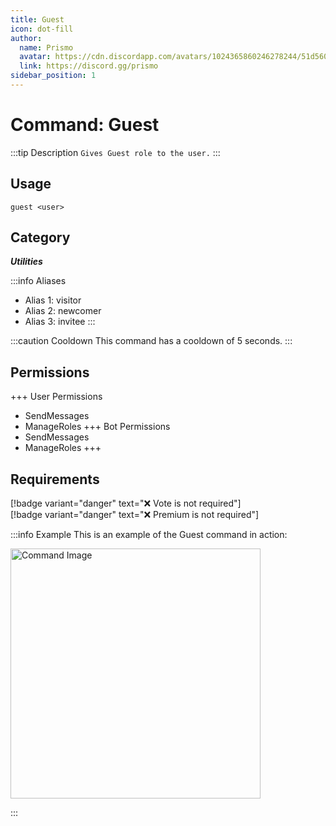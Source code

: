 ```yaml
---
title: Guest
icon: dot-fill
author:
  name: Prismo
  avatar: https://cdn.discordapp.com/avatars/1024365860246278244/51d5603eff69376da9a21e86b07a75bd.png?size=2048
  link: https://discord.gg/prismo
sidebar_position: 1
---
```



# Command: Guest

:::tip Description
`Gives Guest role to the user.`
:::

## Usage

```
guest <user>
```

## Category

_**Utilities**_

:::info Aliases
- Alias 1: visitor
- Alias 2: newcomer
- Alias 3: invitee
:::

:::caution Cooldown
This command has a cooldown of 5 seconds.
:::

## Permissions

+++ User Permissions
- SendMessages
- ManageRoles
+++ Bot Permissions
- SendMessages
- ManageRoles
+++

## Requirements

[!badge variant="danger" text="❌ Vote is not required"]  
[!badge variant="danger" text="❌ Premium is not required"]

:::info Example
This is an example of the Guest command in action:

<img src="https://i.imgur.com/iBC49OK.png" alt="Command Image" width="400"/>

:::

